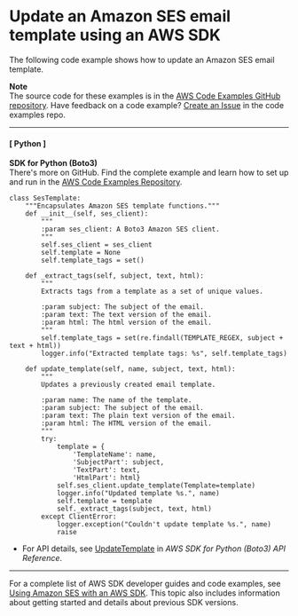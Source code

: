 # Update an Amazon SES email template using an AWS SDK<a name="example_ses_UpdateTemplate_section"></a>

The following code example shows how to update an Amazon SES email template\.

**Note**  
The source code for these examples is in the [AWS Code Examples GitHub repository](https://github.com/awsdocs/aws-doc-sdk-examples)\. Have feedback on a code example? [Create an Issue](https://github.com/awsdocs/aws-doc-sdk-examples/issues/new/choose) in the code examples repo\. 

------
#### [ Python ]

**SDK for Python \(Boto3\)**  
 There's more on GitHub\. Find the complete example and learn how to set up and run in the [AWS Code Examples Repository](https://github.com/awsdocs/aws-doc-sdk-examples/tree/main/python/example_code/ses#code-examples)\. 
  

```
class SesTemplate:
    """Encapsulates Amazon SES template functions."""
    def __init__(self, ses_client):
        """
        :param ses_client: A Boto3 Amazon SES client.
        """
        self.ses_client = ses_client
        self.template = None
        self.template_tags = set()

    def _extract_tags(self, subject, text, html):
        """
        Extracts tags from a template as a set of unique values.

        :param subject: The subject of the email.
        :param text: The text version of the email.
        :param html: The html version of the email.
        """
        self.template_tags = set(re.findall(TEMPLATE_REGEX, subject + text + html))
        logger.info("Extracted template tags: %s", self.template_tags)

    def update_template(self, name, subject, text, html):
        """
        Updates a previously created email template.

        :param name: The name of the template.
        :param subject: The subject of the email.
        :param text: The plain text version of the email.
        :param html: The HTML version of the email.
        """
        try:
            template = {
                'TemplateName': name,
                'SubjectPart': subject,
                'TextPart': text,
                'HtmlPart': html}
            self.ses_client.update_template(Template=template)
            logger.info("Updated template %s.", name)
            self.template = template
            self._extract_tags(subject, text, html)
        except ClientError:
            logger.exception("Couldn't update template %s.", name)
            raise
```
+  For API details, see [UpdateTemplate](https://docs.aws.amazon.com/goto/boto3/email-2010-12-01/UpdateTemplate) in *AWS SDK for Python \(Boto3\) API Reference*\. 

------

For a complete list of AWS SDK developer guides and code examples, see [Using Amazon SES with an AWS SDK](sdk-general-information-section.md)\. This topic also includes information about getting started and details about previous SDK versions\.